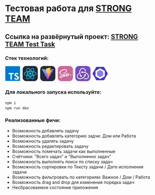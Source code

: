 # Тестовая работа для [STRONG TEAM](https://strongteam.tech/)

## Ссылка на развёрнутый проект: [STRONG TEAM Test Task](https://todo-list-dnd-strong-team.vercel.app/)

### Стек технологий:

<div>
  <img src="https://github.com/devicons/devicon/blob/master/icons/typescript/typescript-original.svg" title="Typescript" **alt="Typescript" width="50" height="50"/>&nbsp;
  <img src="https://raw.githubusercontent.com/tandpfun/skill-icons/a50fa57465e82a1147fa512fb3d64cc5902df578/icons/React-Dark.svg" title="React" alt="React" width="50" height="50"/>&nbsp;
  <img src="https://raw.githubusercontent.com/tandpfun/skill-icons/d1c752b99bb25a0e5aa363bae1db2809173ee966/icons/Vite-Dark.svg" title="Vite" alt="Vite" width="50" height="50"/>&nbsp;
  <img src="https://raw.githubusercontent.com/tandpfun/skill-icons/a50fa57465e82a1147fa512fb3d64cc5902df578/icons/Sass.svg" title="SASS"**alt="SASS" width="50" height="50"/>&nbsp;
  <img src="https://raw.githubusercontent.com/tandpfun/skill-icons/a50fa57465e82a1147fa512fb3d64cc5902df578/icons/Redux.svg" title="Redux" alt="Redux " width="50" height="50"/>&nbsp;
  <img src="https://github.com/devicons/devicon/blob/master/icons/eslint/eslint-original.svg" title="Eslint"**alt="Eslint" width="50" height="50"/>&nbsp;
</div>

### Для локального запуска используйте:

`npm i`
</br>
`npm run dev`

### Реализованные фичи:

- Возможность добавлять задачу
- Возможность добавлять категорию задчи: Дом или Работа
- Возможность удалять задачу
- Возможность редактировать задачу
- Возможность помечать задачи как выполненные
- Счётчики: "Всего задач" и "Выполненно задач"
- Возможность выполнять поиск по списку задач
- Возможность сортировки по Тексту задачи / Дате исполнения задачи
- Возможность фильтровать по категориям: Важное / Дом / Работа
- Возможность drag and drop для изменения порядка задач
- Несбрасоваемое состояние приложения

